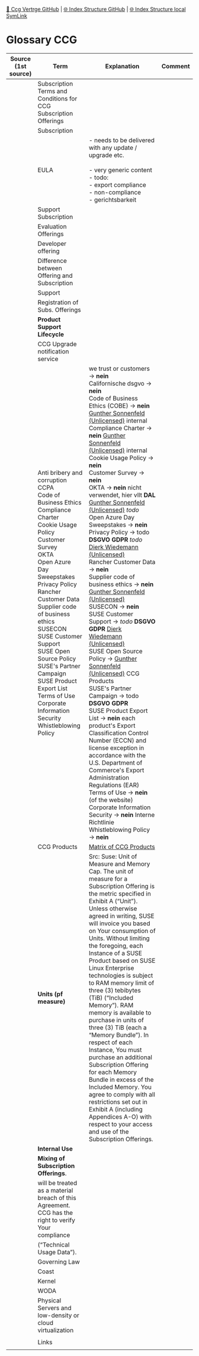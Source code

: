[📁 Ccg Vertrge GitHub](/cerulean-circle-unlimited-2cu/governance/cc-internals/contracts-discussion/ccg-vertrge.md) | [🌐 Index Structure GitHub](/cerulean-circle-unlimited-2cu/governance/cc-internals/contracts-discussion/ccg-vertrge/glossary-ccg.md) | [🌐 Index Structure local SymLink](./glossary-ccg.entry.md)

# Glossary CCG

| **Source (1st source)** | **Term** | **Explanation** | **Comment** |
| --- | --- | --- | --- |
|     | Subscription Terms and Conditions for CCG Subscription Offerings |     |     |
|     | Subscription |     |     |
|     | EULA | - needs to be delivered with any update / upgrade etc.<br><br>- very generic content<br>- todo:<br>  - export compliance<br>  - non-compliance<br>  - gerichtsbarkeit |     |
|     | Support Subscription |     |     |
|     | Evaluation Offerings |     |     |
|     | Developer offering |     |     |
|     | Difference between Offering and Subscription |     |     |
|     | Support |     |     |
|     | Registration of Subs. Offerings |     |     |
|     | **Product Support Lifecycle** |     |     |
|     | CCG Upgrade notification service |     |     |
|     | Anti bribery and corruption  <br>CCPA  <br>Code of Business Ethics  <br>Compliance Charter  <br>Cookie Usage Policy  <br>Customer Survey  <br>OKTA  <br>Open Azure Day Sweepstakes  <br>Privacy Policy  <br>Rancher Customer Data  <br>Supplier code of business ethics  <br>SUSECON  <br>SUSE Customer Support  <br>SUSE Open Source Policy  <br>SUSE's Partner Campaign  <br>SUSE Product Export List  <br>Terms of Use  <br>Corporate Information Security  <br>Whistleblowing Policy | we trust or customers → **nein**  <br>Californische dsgvo → **nein**  <br>Code of Business Ethics (COBE) → **nein** [Gunther Sonnenfeld (Unlicensed)](https://2cu.atlassian.net/wiki/people/63f6548d4c355259db9d7637?ref=confluence) internal  <br>Compliance Charter → **nein** [Gunther Sonnenfeld (Unlicensed)](https://2cu.atlassian.net/wiki/people/63f6548d4c355259db9d7637?ref=confluence) internal  <br>Cookie Usage Policy → **nein**  <br>Customer Survey → **nein**  <br>OKTA → **nein** nicht verwendet, hier vllt **DAL** [Gunther Sonnenfeld (Unlicensed)](https://2cu.atlassian.net/wiki/people/63f6548d4c355259db9d7637?ref=confluence) *todo*  <br>Open Azure Day Sweepstakes → **nein**  <br>Privacy Policy → todo **DSGVO GDPR** *todo* [Dierk Wiedemann (Unlicensed)](https://2cu.atlassian.net/wiki/people/63be9afe8a7d2f693bf700d4?ref=confluence)  <br>Rancher Customer Data → **nein**  <br>Supplier code of business ethics → **nein** [Gunther Sonnenfeld (Unlicensed)](https://2cu.atlassian.net/wiki/people/63f6548d4c355259db9d7637?ref=confluence)  <br>SUSECON → **nein**  <br>SUSE Customer Support → *todo* **DSGVO GDPR** [Dierk Wiedemann (Unlicensed)](https://2cu.atlassian.net/wiki/people/63be9afe8a7d2f693bf700d4?ref=confluence)  <br>SUSE Open Source Policy → [Gunther Sonnenfeld (Unlicensed)](https://2cu.atlassian.net/wiki/people/63f6548d4c355259db9d7637?ref=confluence) CCG Products  <br>SUSE's Partner Campaign → todo **DSGVO GDPR**  <br>SUSE Product Export List → **nein** each product's Export Classification Control Number (ECCN) and license exception in accordance with the U.S. Department of Commerce's Export Administration Regulations (EAR)  <br>Terms of Use → **nein** (of the website)  <br>Corporate Information Security → **nein** Interne Richtlinie  <br>Whistleblowing Policy → **nein** |     |
|     | CCG Products | [Matrix of CCG Products](../../../cc-internals/matrix-of-ccg-products.md) |     |
|     | **Units (pf measure)** | Src: Suse: Unit of Measure and Memory Cap. The unit of measure for a Subscription Offering is the metric specified in Exhibit A (“Unit”). Unless otherwise agreed in writing, SUSE will invoice you based on Your consumption of Units. Without limiting the foregoing, each Instance of a SUSE Product based on SUSE Linux Enterprise technologies is subject to RAM memory limit of three (3) tebibytes (TiB) (“Included Memory”). RAM memory is available to purchase in units of three (3) TiB (each a “Memory Bundle”). In respect of each Instance, You must purchase an additional Subscription Offering for each Memory Bundle in excess of the Included Memory. You agree to comply with all restrictions set out in Exhibit A (including Appendices A-O) with respect to your access and use of the Subscription Offerings. |     |
|     | **Internal Use** |     |     |
|     | **Mixing of Subscription Offerings**. |     |     |
|     | will be treated as a material breach of this Agreement. CCG has the right to verify Your compliance |     |     |
|     | (“Technical Usage Data”). |     |     |
|     | Governing Law |     |     |
|     | Coast |     |     |
|     | Kernel |     |     |
|     | WODA |     |     |
|     | Physical Servers and low-density or cloud virtualization |     |     |
|     |     |     |     |
|     | Links |     |     |
|     |     |     |     |
